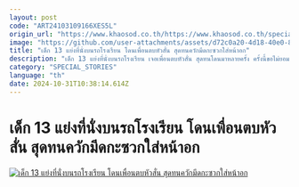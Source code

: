 ```yaml
---
layout: post
code: "ART24103109166XES5L"
origin_url: "https://www.khaosod.co.th/https://www.khaosod.co.th/special-stories/news_9484785"
image: "https://github.com/user-attachments/assets/d72c0a20-4d18-40e0-8d53-28a19d22392c"
title: "เด็ก 13 แย่งที่นั่งบนรถโรงเรียน โดนเพื่อนตบหัวสั่น สุดทนควักมีดกะซวกใส่หน้าอก"
description: "เด็ก 13 แย่งที่นั่งบนรถโรงเรียน เจอเพื่อนตบหัวสั่น สุดทนโดนมาหลายครั้ง ครั้งนี้ขอไม่ยอม ควักมีดมากะซวกใส่หน้าอกเพื่อนอาการสาหัส"
category: "SPECIAL_STORIES"
language: "th"
date: 2024-10-31T10:38:14.614Z
---
```


# เด็ก 13 แย่งที่นั่งบนรถโรงเรียน โดนเพื่อนตบหัวสั่น สุดทนควักมีดกะซวกใส่หน้าอก

[![เด็ก 13 แย่งที่นั่งบนรถโรงเรียน โดนเพื่อนตบหัวสั่น สุดทนควักมีดกะซวกใส่หน้าอก](https://www.khaosod.co.th/wpapp/uploads/2024/10/sukhothai-2.jpg "เด็ก 13 แย่งที่นั่งบนรถโรงเรียน โดนเพื่อนตบหัวสั่น สุดทนควักมีดกะซวกใส่หน้าอก")](https://www.khaosod.co.th/wpapp/uploads/2024/10/sukhothai-2.jpg)